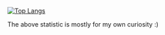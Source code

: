 [![Top Langs](https://github-readme-stats.vercel.app/api/top-langs/?username=roangelova)](https://github.com/anuraghazra/github-readme-stats)

The above statistic is mostly for my own curiosity :)

